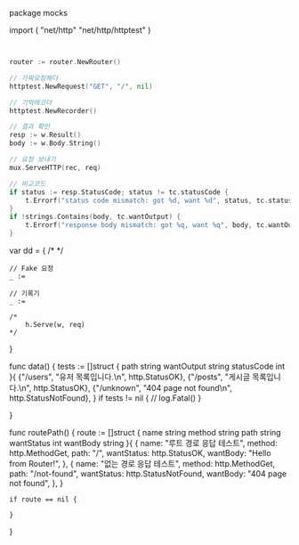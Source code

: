 package mocks

import (
	"net/http"
	"net/http/httptest"
)
```go


router := router.NewRouter()

// 가짜요청해더
httptest.NewRequest("GET", "/", nil)

// 기억레코더
httptest.NewRecorder()

// 결과 확인
resp := w.Result()
body := w.Body.String()

// 요청 보내기
mux.ServeHTTP(rec, req)

// 비교코드
if status := resp.StatusCode; status != tc.statusCode {
	t.Errorf("status code mismatch: got %d, want %d", status, tc.statusCode)
}
if !strings.Contains(body, tc.wantOutput) {
	t.Errorf("response body mismatch: got %q, want %q", body, tc.wantOutput)
}
```
var dd = {
	/*
	*/

	// Fake 요청
	_ := 

	// 기록기
	_ := 

	/*
		h.Serve(w, req)
	*/
}

func data() {
	tests := []struct {
		path       string
		wantOutput string
		statusCode int
	}{
		{"/users", "유저 목록입니다.\n", http.StatusOK},
		{"/posts", "게시글 목록입니다.\n", http.StatusOK},
		{"/unknown", "404 page not found\n", http.StatusNotFound},
	}
	if tests != nil {
		// log.Fatal()
	}

}

func routePath() {
	route := []struct {
		name       string
		method     string
		path       string
		wantStatus int
		wantBody   string
	}{
		{
			name:       "루트 경로 응답 테스트",
			method:     http.MethodGet,
			path:       "/",
			wantStatus: http.StatusOK,
			wantBody:   "Hello from Router!",
		},
		{
			name:       "없는 경로 응답 테스트",
			method:     http.MethodGet,
			path:       "/not-found",
			wantStatus: http.StatusNotFound,
			wantBody:   "404 page not found",
		},
	}

	if route == nil {

	}
}

